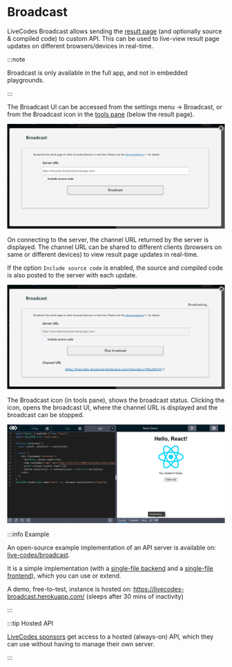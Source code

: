 # Broadcast

LiveCodes Broadcast allows sending the [result page](./result.md) (and optionally source & compiled code) to custom API. This can be used to live-view result page updates on different browsers/devices in real-time.

:::note

Broadcast is only available in the full app, and not in embedded playgrounds.

:::

The Broadcast UI can be accessed from the settings menu → Broadcast, or from the Broadcast icon in the [tools pane](./tools-pane.md) (below the result page).

![Broadcast UI](./../../static/img/screenshots/broadcast.jpg)

On connecting to the server, the channel URL returned by the server is displayed. The channel URL can be shared to different clients (browsers on same or different devices) to view result page updates in real-time.

If the option `Include source code` is enabled, the source and compiled code is also posted to the server with each update.

![Broadcast UI - broadcasting](./../../static/img/screenshots/broadcasting.jpg)

The Broadcast icon (in tools pane), shows the broadcast status. Clicking the icon, opens the broadcast UI, where the channel URL is displayed and the broadcast can be stopped.

![Broadcast icon - broadcasting](./../../static/img/screenshots/broadcasting2.jpg)

:::info Example

An open-source example implementation of an API server is available on: [live-codes/broadcast](https://github.com/live-codes/broadcast).

It is a simple implementation (with a [single-file backend](https://github.com/live-codes/broadcast/blob/main/index.js) and a [single-file frontend](https://github.com/live-codes/broadcast/blob/main/index.html)), which you can use or extend.

A demo, free-to-test, instance is hosted on:
https://livecodes-broadcast.herokuapp.com/ (sleeps after 30 mins of inactivity)

:::

:::tip Hosted API

[LiveCodes sponsors](../sponsor.md) get access to a hosted (always-on) API, which they can use without having to manage their own server.

:::
